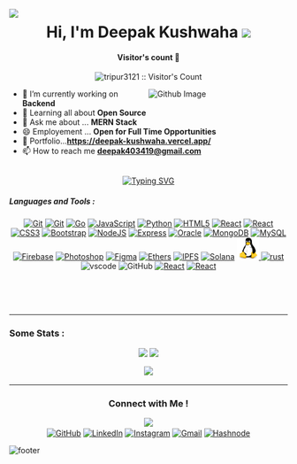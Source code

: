 <!--The gif of cat and link github-->
<img src="https://github.com/milaan9/milaan9/blob/main/blob-sunglasses.gif" width="50" align="left" ><h1 align="center"><b>Hi, I'm Deepak Kushwaha </b><img src="https://media.giphy.com/media/hvRJCLFzcasrR4ia7z/giphy.gif" width="30"></h1> 

<!-- Visitor's count -->
 <h4 align="center">Visitor's count 👀</h4>
<p align="center"><img src="https://profile-counter.glitch.me/{deepak814795}/count.svg" alt="tripur3121 :: Visitor's Count" /></p>

 <!-- GitHub leading the way Image --> 
 <img width="50%" align="right" alt="Github Image" src="https://raw.githubusercontent.com/onimur/.github/master/.resources/git-header.svg" />

<!-- About Me Section -->
- 🔭 I’m currently working on **Backend**
- 🌱 Learning all about **Open Source**
- 💬 Ask me about ... **MERN Stack**
- 😄 Employement ... **Open for Full Time Opportunities**
- 🏢  Portfolio...**https://deepak-kushwaha.vercel.app/**
- 📫 How to reach me **deepak403419@gmail.com**

 <!-- Moving Sentences -->
<p align="center" height="200px"> 
 <br/>
 <a href="https://git.io/typing-svg"><img src="https://readme-typing-svg.demolab.com?font=Fira+Code&pause=1000&random=false&width=435&lines=Creating+Innovative+Solutions;Active+Learner%2FResearcher;Always+Learning%2C+Always+Building;Building+with+AI" alt="Typing SVG" /></a>
 </p> 
 
 <!-- Tech Stack -->
<h5>Languages and Tools :</h5>
<p align="center">
<a href="https://git-scm.com/" target="_blank" rel="noreferrer"><img src="https://raw.githubusercontent.com/danielcranney/readme-generator/main/public/icons/skills/git-colored.svg" width="36" height="36" alt="Git" /></a>
<a href="https://www.tensorflow.org/" target="_blank" rel="noreferrer"><img src="https://raw.githubusercontent.com/danielcranney/readme-generator/main/public/icons/skills/tensorflow-colored.svg" width="36" height="36" alt="Git" /></a>
<a href="https://go.dev/doc/" target="_blank" rel="noreferrer"><img src="https://raw.githubusercontent.com/danielcranney/readme-generator/main/public/icons/skills/go-colored.svg" width="36" height="36" alt="Go" /></a>
<a href="https://developer.mozilla.org/en-US/docs/Web/JavaScript" target="_blank" rel="noreferrer"><img src="https://raw.githubusercontent.com/danielcranney/readme-generator/main/public/icons/skills/javascript-colored.svg" width="36" height="36" alt="JavaScript" /></a>
<a href="https://www.python.org/" target="_blank" rel="noreferrer"><img src="https://raw.githubusercontent.com/danielcranney/readme-generator/main/public/icons/skills/python-colored.svg" width="36" height="36" alt="Python" /></a>
<a href="https://developer.mozilla.org/en-US/docs/Glossary/HTML5" target="_blank" rel="noreferrer"><img src="https://raw.githubusercontent.com/danielcranney/readme-generator/main/public/icons/skills/html5-colored.svg" width="36" height="36" alt="HTML5" /></a>
<a href="https://reactjs.org/" target="_blank" rel="noreferrer"><img src="https://raw.githubusercontent.com/danielcranney/readme-generator/main/public/icons/skills/react-colored.svg" width="36" height="36" alt="React" /></a>
<a href="https://nextjs.org/" target="_blank" rel="noreferrer"><img src="https://raw.githubusercontent.com/danielcranney/readme-generator/main/public/icons/skills/nextjs.svg" width="36" height="36" alt="React" /></a>
<a href="https://www.w3.org/TR/CSS/#css" target="_blank" rel="noreferrer"><img src="https://raw.githubusercontent.com/danielcranney/readme-generator/main/public/icons/skills/css3-colored.svg" width="36" height="36" alt="CSS3" /></a>
<a href="https://getbootstrap.com/" target="_blank" rel="noreferrer"><img src="https://raw.githubusercontent.com/danielcranney/readme-generator/main/public/icons/skills/bootstrap-colored.svg" width="36" height="36" alt="Bootstrap" /></a>
<a href="https://nodejs.org/en/" target="_blank" rel="noreferrer"><img src="https://raw.githubusercontent.com/danielcranney/readme-generator/main/public/icons/skills/nodejs-colored.svg" width="36" height="36" alt="NodeJS" /></a>
<a href="https://expressjs.com/" target="_blank" rel="noreferrer"><img src="https://raw.githubusercontent.com/danielcranney/readme-generator/main/public/icons/skills/express.svg" width="36" height="36" alt="Express" /></a>
<a href="https://www.oracle.com/uk/index.html" target="_blank" rel="noreferrer"><img src="https://raw.githubusercontent.com/danielcranney/readme-generator/main/public/icons/skills/oracle-colored.svg" width="36" height="36" alt="Oracle" /></a>
<a href="https://www.mongodb.com/" target="_blank" rel="noreferrer"><img src="https://raw.githubusercontent.com/danielcranney/readme-generator/main/public/icons/skills/mongodb-colored.svg" width="36" height="36" alt="MongoDB" /></a>
<a href="https://www.mysql.com/" target="_blank" rel="noreferrer"><img src="https://raw.githubusercontent.com/danielcranney/readme-generator/main/public/icons/skills/mysql-colored.svg" width="36" height="36" alt="MySQL" /></a>
<a href="https://firebase.google.com/" target="_blank" rel="noreferrer"><img src="https://raw.githubusercontent.com/danielcranney/readme-generator/main/public/icons/skills/firebase-colored.svg" width="36" height="36" alt="Firebase" /></a>
<a href="https://www.adobe.com/uk/products/photoshop.html" target="_blank" rel="noreferrer"><img src="https://raw.githubusercontent.com/danielcranney/readme-generator/main/public/icons/skills/photoshop-colored.svg" width="36" height="36" alt="Photoshop" /></a>
<a href="https://www.figma.com/" target="_blank" rel="noreferrer"><img src="https://raw.githubusercontent.com/danielcranney/readme-generator/main/public/icons/skills/figma-colored.svg" width="36" height="36" alt="Figma" /></a>
<a href="https://ethers.io" target="_blank" rel="noreferrer"><img src="https://raw.githubusercontent.com/danielcranney/readme-generator/main/public/icons/skills/ethers-colored.svg" width="36" height="36" alt="Ethers" /></a>
<a href="https://ipfs.io/" target="_blank" rel="noreferrer"><img src="https://raw.githubusercontent.com/danielcranney/readme-generator/main/public/icons/skills/ipfs.svg" width="36" height="36" alt="IPFS" /></a>
<a href="https://solana.com/" target="_blank" rel="noreferrer"><img src="https://raw.githubusercontent.com/danielcranney/readme-generator/main/public/icons/skills/solana-colored.svg" width="36" height="36" alt="Solana" /></a>
<a href="https://www.linux.org/" target="_blank"> <img src="https://raw.githubusercontent.com/devicons/devicon/master/icons/linux/linux-original.svg" alt="linux" width="40" height="40"/> </a> 
 <a href="//https://www.rust-lang.org/" target="_blank"> <img src="https://www.vectorlogo.zone/logos/rust-lang/rust-lang-icon.svg" alt="rust" width="40" height="40"/> </a>
<a herf ="https://code.visualstudio.com/" target="_blank"> <img src="https://upload.wikimedia.org/wikipedia/commons/thumb/2/2d/Visual_Studio_Code_1.18_icon.svg/1200px-Visual_Studio_Code_1.18_icon.svg.png" alt="vscode" width="40" height="40"/></a> 
<a src="https://github.com/"><img src="https://img.icons8.com/color/48/000000/github--v1.png" alt="GitHub" width="40" height="40"/></a>
<a href="https://aws.amazon.com/" target="_blank" rel="noreferrer"><img src="https://raw.githubusercontent.com/danielcranney/readme-generator/main/public/icons/skills/aws.svg" width="36" height="36" alt="React" /></a>
<a href="https://firebase.google.com/" target="_blank" rel="noreferrer"><img src="https://raw.githubusercontent.com/danielcranney/readme-generator/main/public/icons/skills/firebase-colored.svg" width="36" height="36" alt="React" /></a>
</p>
<br/><br/><br/>
<hr>

<!-- Stats Cards -->
<h3>Some Stats :</h3>
<!--Card 1-->
<p align="center">
<img width="46%" src="https://github-readme-stats.vercel.app/api?username=deepak814795&theme=synthwave&show_icons=true" />
<!--Card 2 -->
<img width="48%" src="https://github-readme-streak-stats.herokuapp.com/?user=deepak814795&show_icons=true&locale=en&layout=compact&theme=synthwave&hide_border=true&count_private=true" />
 </p>
 <!--Card 3-->
 <p align="center">
<img width="35%" src="https://github-readme-stats.vercel.app/api/top-langs/?username=deepak814795&show_icons=true&locale=en&layout=compact&theme=synthwave&hide_border=true" />
</p>
<hr>

<div align="center">
  <h3>Connect with Me !</h3>
  <a href="https://gifyu.com/image/Zy2f"><img src="https://github.com/milaan9/milaan9/blob/main/Handshake.gif" width="60"></a>
</div>



<!-- Socials -->
 <div align="center">
	<a href="https://github.com/deepak814795" target="_blank"><img src="https://img.icons8.com/bubbles/50/000000/github.png" title="Github Profile" alt="GitHub"/></a>
	<a href="https://www.linkedin.com/in/https://www.linkedin.com/in/deepakkushwaha-893464152/" target="_blank"><img src="https://img.icons8.com/bubbles/50/000000/linkedin.png" title="Linkedin Profile" alt="LinkedIn"/></a>
	<a href="https://www.instagram.com/_deepakkush/" target="_blank"><img src="https://img.icons8.com/bubbles/50/000000/instagram.png" title="Instagram Profile" alt="Instagram"/></a>
	<a href="mailto:deepak403419@gmail.com" target="_blank"><img src="https://img.icons8.com/bubbles/50/000000/gmail.png" title="Email Me:" alt="Gmail"/></a>
	<a href="" target="_blank"><img src="https://img.icons8.com/bubbles/50/000000/web.png" title="WebSite" alt="Hashnode"/></a>
</div>

<!-- Footer -->
 
 ![footer](https://user-images.githubusercontent.com/59575502/127335603-f2ca1bc8-1fdc-4bd6-8dd6-66358fb089a4.png)
  
